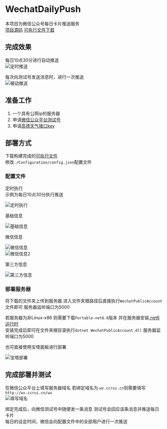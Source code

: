 # WechatDailyPush

本项目为微信公众号每日卡片推送服务  
[项目源码](https://github.com/cr-zhichen/WechatDailyPush) [可执行文件下载](https://github.com/cr-zhichen/WechatDailyPush/releases)  

## 完成效果

每日10点30分进行自动推送  
![定时推送](https://tc.chengrui.xyz/2022/08/27/WechatIMG13.jpg)  

每次向测试号发送消息时，进行一次推送  
![被动推送](https://tc.chengrui.xyz/2022/08/27/WechatIMG12.jpg)  

## 准备工作

1. 一个具有公网ip的服务器
2. 申请[微信公众平台测试号](https://mp.weixin.qq.com/debug/cgi-bin/sandbox?t=sandbox/login)  
3. 申请[高德天气接口key](https://lbs.amap.com/dev/key/app)  

## 部署方式

下载构建完成的[可执行文件](https://github.com/cr-zhichen/WechatDailyPush/releases)  
修改`./Configuration/config.json`配置文件  

### 配置文件

定时执行  
示例为每日10点30分执行推送

![定时执行](https://tc.chengrui.xyz/2022/08/27/pJaVYW.png)  

基础信息  

![基础信息](https://tc.chengrui.xyz/2022/08/27/Hgfuih.png)  

微信信息  

![微信信息](https://tc.chengrui.xyz/2022/08/27/urhRDg.png)  
![微信信息2](https://tc.chengrui.xyz/2022/08/27/FtPcC6.png)  

第三方信息

![第三方信息](https://tc.chengrui.xyz/2022/08/27/Sqtrkk.png)  

### 部署服务器

将下载的文件夹上传到服务器 进入文件夹根路径后直接执行`WechatPublicAccount`文件即可 服务器监听端口为5000

若服务器为非Linux-x86 则需要下载`Portable-net6.0`版本 并在服务器安装[.net6运行时](https://dotnet.microsoft.com/zh-cn/download)  
安装完成后即可在文件夹根目录执行`dotnet WechatPublicAccount.dll` 服务器监听端口为5000  

也可直接使用宝塔面板进行部署  

![宝塔部署](https://tc.chengrui.xyz/2022/08/27/wi4oJp.png)  

## 完成部署并测试

在微信公众平台上填写服务器域名 若绑定域名为 `wx.ccrui.cn`则需要填写`http://wx.ccrui.cn/wx`  
![填写域名](https://tc.chengrui.xyz/2022/08/27/mAVNPu.png)  

绑定完成后，向微信测试号中随便发一条消息 测试号会回应该条消息并推送每日卡片  
每日的设定时间，微信会向配置文件中的全部用户进行一次推送  
